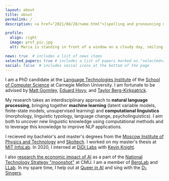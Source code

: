 ```yaml
---
layout: about
title: about
permalink: /
description: <a href="2021/08/28/name.html">[spelling and pronouncing my name]</a>

profile:
  align: right
  image: prof_pic.jpg
  alt: Maria is standing in front of a window on a cloudy day, smiling at the camera and folding her arms. She is wearing a pink shirt and a blue blazer.

news: true  # includes a list of news items
selected_papers: true # includes a list of papers marked as "selected={true}"
social: false  # includes social icons at the bottom of the page
---
```


I am a PhD candidate at the [Language Technologies Institute](http://www.lti.cs.cmu.edu/) of the [School of Computer Science](http://www.scs.cmu.edu/) at Carnegie Mellon University. I am fortunate to be advised by [Matt Gormley](http://www.cs.cmu.edu/~mgormley/), [Eduard Hovy](http://www.cs.cmu.edu/~hovy/), and [Taylor Berg-Kirkpatrick](http://cseweb.ucsd.edu/~tberg/).

My research takes an interdisciplinary approach to **natural language processing**, bringing together **machine learning** (latent variable models, finite-state models, unsupervised learning) and **computational linguistics** (morphology, linguistic typology, language change, psycholinguistics). I aim both to uncover new linguistic knowledge using computational methods and to leverage this knowledge to improve NLP applications.

I recieved my bachelor's and master's degrees from the [Moscow Institute of Physics and Technology](https://mipt.ru/english/) and [Skoltech](http://www.skoltech.ru/en/). I worked on my master's thesis at [MIT InfoLab](https://groups.csail.mit.edu/infolab/). In 2020, I  interned at [DiDi Labs](http://www.didi-labs.com/) with [Kevin Knight](https://kevincrawfordknight.github.io/).

I also [research the economic impact of AI](https://engineering.cmu.edu/natl-tech-strategy/student-projects/ai.html) as a part of the [National Technology Strategy "moonshot"](https://engineering.cmu.edu/natl-tech-strategy/index.html) at CMU. I am a member of [BergLab](https://icebergnlp.github.io/) and [LLab](https://llab-cmu.github.io/). In my spare time, I help out at [Queer in AI](https://sites.google.com/view/queer-in-ai/home?authuser=0) and sing with the [D♭ Singers](https://www.cmucsharp.com/).